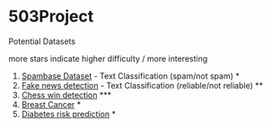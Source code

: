 # 503Project

Potential Datasets

more stars indicate higher difficulty / more interesting

1. [Spambase Dataset](https://archive.ics.uci.edu/ml/datasets/spambase) - Text Classification (spam/not spam) *
2. [Fake news detection](https://www.kaggle.com/c/fake-news/data) - Text Classification (reliable/not reliable) **
3.  [Chess win detection](https://archive.ics.uci.edu/ml/datasets/Chess+%28King-Rook+vs.+King-Pawn%29) ***
4.  [Breast Cancer](https://archive.ics.uci.edu/ml/datasets/Breast+Cancer) *
5.  [Diabetes risk prediction](https://archive.ics.uci.edu/ml/datasets/Early+stage+diabetes+risk+prediction+dataset) *

